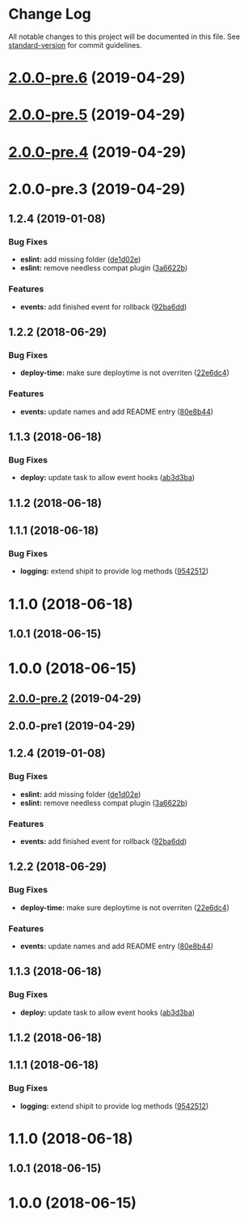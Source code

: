 # Change Log

All notable changes to this project will be documented in this file. See [standard-version](https://github.com/conventional-changelog/standard-version) for commit guidelines.

<a name="2.0.0-pre.6"></a>
# [2.0.0-pre.6](https://github.com/mortik/shipit-release/compare/v2.0.0-pre.5...v2.0.0-pre.6) (2019-04-29)



<a name="2.0.0-pre.5"></a>
# [2.0.0-pre.5](https://github.com/mortik/shipit-release/compare/v2.0.0-pre.4...v2.0.0-pre.5) (2019-04-29)



<a name="2.0.0-pre.4"></a>
# [2.0.0-pre.4](https://github.com/mortik/shipit-release/compare/v2.0.0-pre.3...v2.0.0-pre.4) (2019-04-29)



<a name="2.0.0-pre.3"></a>
# 2.0.0-pre.3 (2019-04-29)



<a name="1.2.4"></a>
## 1.2.4 (2019-01-08)


### Bug Fixes

* **eslint:** add missing folder ([de1d02e](https://github.com/mortik/shipit-release/commit/de1d02e))
* **eslint:** remove needless compat plugin ([3a6622b](https://github.com/mortik/shipit-release/commit/3a6622b))


### Features

* **events:** add finished event for rollback ([92ba6dd](https://github.com/mortik/shipit-release/commit/92ba6dd))



<a name="1.2.2"></a>
## 1.2.2 (2018-06-29)


### Bug Fixes

* **deploy-time:** make sure deploytime is not overriten ([22e6dc4](https://github.com/mortik/shipit-release/commit/22e6dc4))


### Features

* **events:** update names and add README entry ([80e8b44](https://github.com/mortik/shipit-release/commit/80e8b44))



<a name="1.1.3"></a>
## 1.1.3 (2018-06-18)


### Bug Fixes

* **deploy:** update task to allow event hooks ([ab3d3ba](https://github.com/mortik/shipit-release/commit/ab3d3ba))



<a name="1.1.2"></a>
## 1.1.2 (2018-06-18)



<a name="1.1.1"></a>
## 1.1.1 (2018-06-18)


### Bug Fixes

* **logging:** extend shipit to provide log methods ([9542512](https://github.com/mortik/shipit-release/commit/9542512))



<a name="1.1.0"></a>
# 1.1.0 (2018-06-18)



<a name="1.0.1"></a>
## 1.0.1 (2018-06-15)



<a name="1.0.0"></a>
# 1.0.0 (2018-06-15)



<a name="2.0.0-pre.2"></a>
## [2.0.0-pre.2](https://github.com/mortik/shipit-release/compare/1.2.4...v2.0.0-pre.2) (2019-04-29)


<a name="2.0.0-pre1"></a>
## 2.0.0-pre1 (2019-04-29)



<a name="1.2.4"></a>
## 1.2.4 (2019-01-08)


### Bug Fixes

* **eslint:** add missing folder ([de1d02e](https://github.com/mortik/shipit-release/commit/de1d02e))
* **eslint:** remove needless compat plugin ([3a6622b](https://github.com/mortik/shipit-release/commit/3a6622b))


### Features

* **events:** add finished event for rollback ([92ba6dd](https://github.com/mortik/shipit-release/commit/92ba6dd))



<a name="1.2.2"></a>
## 1.2.2 (2018-06-29)


### Bug Fixes

* **deploy-time:** make sure deploytime is not overriten ([22e6dc4](https://github.com/mortik/shipit-release/commit/22e6dc4))


### Features

* **events:** update names and add README entry ([80e8b44](https://github.com/mortik/shipit-release/commit/80e8b44))



<a name="1.1.3"></a>
## 1.1.3 (2018-06-18)


### Bug Fixes

* **deploy:** update task to allow event hooks ([ab3d3ba](https://github.com/mortik/shipit-release/commit/ab3d3ba))



<a name="1.1.2"></a>
## 1.1.2 (2018-06-18)



<a name="1.1.1"></a>
## 1.1.1 (2018-06-18)


### Bug Fixes

* **logging:** extend shipit to provide log methods ([9542512](https://github.com/mortik/shipit-release/commit/9542512))



<a name="1.1.0"></a>
# 1.1.0 (2018-06-18)



<a name="1.0.1"></a>
## 1.0.1 (2018-06-15)



<a name="1.0.0"></a>
# 1.0.0 (2018-06-15)
